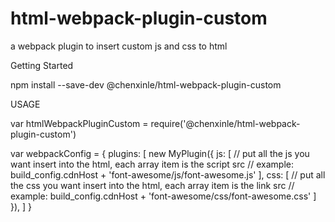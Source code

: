 # html-webpack-plugin-custom
a webpack plugin to insert custom js and css to html

Getting Started

  npm install --save-dev @chenxinle/html-webpack-plugin-custom 

USAGE

  var htmlWebpackPluginCustom = require('@chenxinle/html-webpack-plugin-custom')

  var webpackConfig = {
    plugins: [
      new MyPlugin({
        js: [
          // put all the js you want insert into the html, each array item is the script src
          // example: build_config.cdnHost + 'font-awesome/js/font-awesome.js'
        ],
        css: [
           // put all the css you want insert into the html, each array item is the link src
          // example: build_config.cdnHost + 'font-awesome/css/font-awesome.css'
        ]
      }),
    ]
  }

